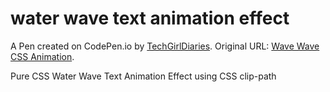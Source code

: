 # water wave text animation effect

A Pen created on CodePen.io by [TechGirlDiaries](https://twitter.com/techgirldiaries). Original URL: [Wave Wave CSS Animation](https://codepen.io/techgirldiaries/full/LYWPJPN).

Pure CSS Water Wave Text Animation Effect using CSS clip-path
